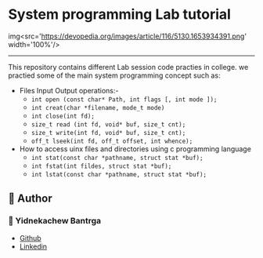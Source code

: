 # System programming Lab tutorial

img<src='https://devopedia.org/images/article/116/5130.1653934391.png' width='100%'/>

---
This repository contains different Lab session code practies in college. we practied some of the main system programming concept such as:
- Files Input Output operations:-
    - `int open (const char* Path, int flags [, int mode ]);`
    - `int creat(char *filename, mode_t mode)`
    - `int close(int fd);`
    - `size_t read (int fd, void* buf, size_t cnt);`
    - `size_t write(int fd, void* buf, size_t cnt);`
    - `off_t lseek(int fd, off_t offset, int whence);`
- How to access uinx files and directories using c programming language
    - `int stat(const char *pathname, struct stat *buf);`
    - `int fstat(int fildes, struct stat *buf);`
    - `int lstat(const char *pathname, struct stat *buf);`
## :pencil: **Author**
### :man: Yidnekachew Bantrga
- [Github](https://github.com/Yidne21)
- [Linkedin](https://www.linkedin.com/in/yidnekachew-bantrga-801376234/)
